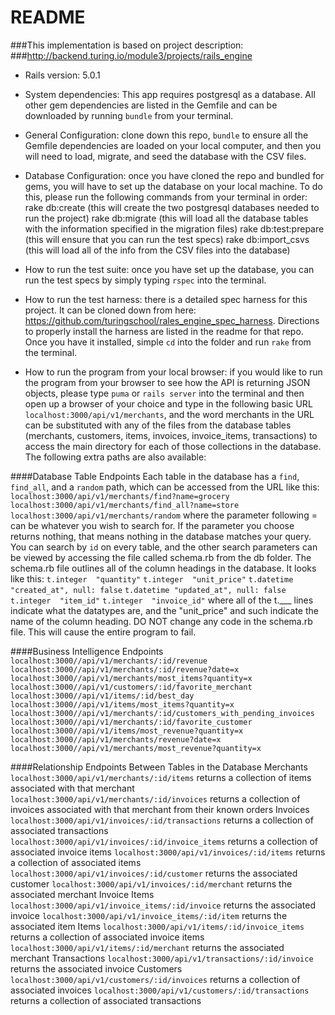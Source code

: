 # README

###This implementation is based on project description:  
###http://backend.turing.io/module3/projects/rails_engine


* Rails version: 5.0.1

* System dependencies: This app requires postgresql as a database. All other gem dependencies are listed in the Gemfile and can be downloaded by running `bundle` from your terminal.

* General Configuration: clone down this repo, `bundle` to ensure all the Gemfile dependencies are loaded on your local computer, and then you will need to load, migrate, and seed the database with the CSV files.

* Database Configuration: once you have cloned the repo and bundled for gems, you will have to set up the database on your local machine. To do this, please run the following commands from your terminal in order:
rake db:create (this will create the two postgresql databases needed to run the project)
rake db:migrate (this will load all the database tables with the information specified in the migration files)
rake db:test:prepare (this will ensure that you can run the test specs)
rake db:import_csvs (this will load all of the info from the CSV files into the database)

* How to run the test suite: once you have set up the database, you can run the test specs by simply typing `rspec` into the terminal. 

* How to run the test harness: there is a detailed spec harness for this project. It can be cloned down from here: https://github.com/turingschool/rales_engine_spec_harness. Directions to properly install the harness are listed in the readme for that repo. Once you have it installed, simple `cd` into the folder and run `rake` from the terminal.

* How to run the program from your local browser: if you would like to run the program from your browser to see how the API is returning JSON objects, please type `puma` or `rails server` into the terminal and then open up a browser of your choice and type in the following basic URL `localhost:3000/api/v1/merchants`, and the word merchants in the URL can be substituted with any of the files from the database tables (merchants, customers, items, invoices, invoice_items, transactions) to access the main directory for each of those collections in the database. The following extra paths are also available: 

####Database Table Endpoints
Each table in the database has a `find`, `find_all`, and a `random` path, which can be accessed from the URL like this:
`localhost:3000/api/v1/merchants/find?name=grocery`
`localhost:3000/api/v1/merchants/find_all?name=store`
`localhost:3000/api/v1/merchants/random`
where the parameter following = can be whatever you wish to search for. If the parameter you choose returns nothing, that means nothing in the database matches your query. You can search by `id` on every table, and the other search parameters can be viewed by accessing the file called schema.rb from the db folder. The schema.rb file outlines all of the column headings in the database. It looks like this:
    `t.integer  "quantity"`
    `t.integer  "unit_price"`
    `t.datetime "created_at", null: false`
    `t.datetime "updated_at", null: false`
    `t.integer  "item_id"`
    `t.integer  "invoice_id"`
where all of the t.___ lines indicate what the datatypes are, and the "unit_price" and such indicate the name of the column heading.
DO NOT change any code in the schema.rb file. This will cause the entire program to fail. 

####Business Intelligence Endpoints
`localhost:3000//api/v1/merchants/:id/revenue`
`localhost:3000//api/v1/merchants/:id/revenue?date=x`
`localhost:3000//api/v1/merchants/most_items?quantity=x`
`localhost:3000//api/v1/customers/:id/favorite_merchant`
`localhost:3000//api/v1/items/:id/best_day`
`localhost:3000//api/v1/items/most_items?quantity=x`
`localhost:3000//api/v1/merchants/:id/customers_with_pending_invoices`
`localhost:3000//api/v1/merchants/:id/favorite_customer`
`localhost:3000//api/v1/items/most_revenue?quantity=x`
`localhost:3000//api/v1/merchants/revenue?date=x`
`localhost:3000//api/v1/merchants/most_revenue?quantity=x`

####Relationship Endpoints Between Tables in the Database
Merchants
`localhost:3000/api/v1/merchants/:id/items` returns a collection of items associated with that merchant
`localhost:3000/api/v1/merchants/:id/invoices` returns a collection of invoices associated with that merchant from their known orders
Invoices
`localhost:3000/api/v1/invoices/:id/transactions` returns a collection of associated transactions
`localhost:3000/api/v1/invoices/:id/invoice_items` returns a collection of associated invoice items
`localhost:3000/api/v1/invoices/:id/items` returns a collection of associated items
`localhost:3000/api/v1/invoices/:id/customer` returns the associated customer
`localhost:3000/api/v1/invoices/:id/merchant` returns the associated merchant
Invoice Items
`localhost:3000/api/v1/invoice_items/:id/invoice` returns the associated invoice
`localhost:3000/api/v1/invoice_items/:id/item` returns the associated item
Items
`localhost:3000/api/v1/items/:id/invoice_items` returns a collection of associated invoice items
`localhost:3000/api/v1/items/:id/merchant` returns the associated merchant
Transactions
`localhost:3000/api/v1/transactions/:id/invoice` returns the associated invoice
Customers
`localhost:3000/api/v1/customers/:id/invoices` returns a collection of associated invoices
`localhost:3000/api/v1/customers/:id/transactions` returns a collection of associated transactions